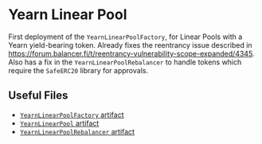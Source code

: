 # Yearn Linear Pool

First deployment of the `YearnLinearPoolFactory`, for Linear Pools with a Yearn yield-bearing token.
Already fixes the reentrancy issue described in https://forum.balancer.fi/t/reentrancy-vulnerability-scope-expanded/4345.
Also has a fix in the `YearnLinearPoolRebalancer` to handle tokens which require the `SafeERC20` library for approvals.

## Useful Files

- [`YearnLinearPoolFactory` artifact](./artifact/YearnLinearPoolFactory.json)
- [`YearnLinearPool` artifact](./artifact/YearnLinearPool.json)
- [`YearnLinearPoolRebalancer` artifact](./artifact/YearnLinearPoolRebalancer.json)